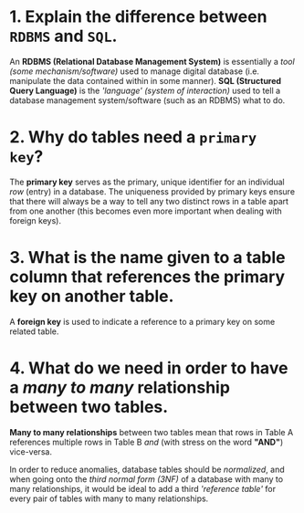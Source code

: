 # 1. Explain the difference between `RDBMS` and `SQL`.

An **RDBMS (Relational Database Management System)** is essentially a _tool (some mechanism/software)_ used to manage digital database (i.e. manipulate the data contained within in some manner). **SQL (Structured Query Language)** is the _'language' (system of interaction)_ used to tell a database management system/software (such as an RDBMS) what to do.

# 2. Why do tables need a `primary key`?

The **primary key** serves as the primary, unique identifier for an individual _row_ (entry) in a database. The uniqueness provided by primary keys ensure that there will always be a way to tell any two distinct rows in a table apart from one another (this becomes even more important when dealing with foreign keys).

# 3. What is the name given to a table column that references the primary key on another table.

A **foreign key** is used to indicate a reference to a primary key on some related table.

# 4. What do we need in order to have a _many to many_ relationship between two tables.

**Many to many relationships** between two tables mean that rows in Table A references multiple rows in Table B _and_ (with stress on the word **"AND"**) vice-versa.

In order to reduce anomalies, database tables should be _normalized_, and when going onto the _third normal form (3NF)_ of a database with many to many relationships, it would be ideal to add a third _'reference table'_ for every pair of tables with many to many relationships.
